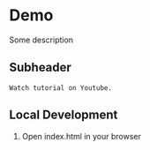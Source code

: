 # Demo

Some description

## Subheader

    Watch tutorial on Youtube.
## Local Development

1. Open index.html in your browser